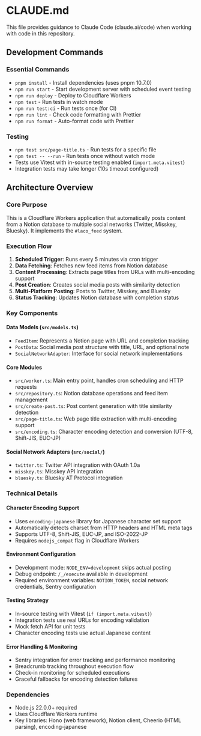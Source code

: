 # CLAUDE.md

This file provides guidance to Claude Code (claude.ai/code) when working with code in this repository.

## Development Commands

### Essential Commands

- `pnpm install` - Install dependencies (uses pnpm 10.7.0)
- `npm run start` - Start development server with scheduled event testing
- `npm run deploy` - Deploy to Cloudflare Workers
- `npm test` - Run tests in watch mode
- `npm run test:ci` - Run tests once (for CI)
- `npm run lint` - Check code formatting with Prettier
- `npm run format` - Auto-format code with Prettier

### Testing

- `npm test src/page-title.ts` - Run tests for a specific file
- `npm test -- --run` - Run tests once without watch mode
- Tests use Vitest with in-source testing enabled (`import.meta.vitest`)
- Integration tests may take longer (10s timeout configured)

## Architecture Overview

### Core Purpose

This is a Cloudflare Workers application that automatically posts content from a Notion database to multiple social networks (Twitter, Misskey, Bluesky). It implements the `#laco_feed` system.

### Execution Flow

1. **Scheduled Trigger**: Runs every 5 minutes via cron trigger
2. **Data Fetching**: Fetches new feed items from Notion database
3. **Content Processing**: Extracts page titles from URLs with multi-encoding support
4. **Post Creation**: Creates social media posts with similarity detection
5. **Multi-Platform Posting**: Posts to Twitter, Misskey, and Bluesky
6. **Status Tracking**: Updates Notion database with completion status

### Key Components

#### Data Models (`src/models.ts`)

- `FeedItem`: Represents a Notion page with URL and completion tracking
- `PostData`: Social media post structure with title, URL, and optional note
- `SocialNetworkAdapter`: Interface for social network implementations

#### Core Modules

- `src/worker.ts`: Main entry point, handles cron scheduling and HTTP requests
- `src/repository.ts`: Notion database operations and feed item management
- `src/create-post.ts`: Post content generation with title similarity detection
- `src/page-title.ts`: Web page title extraction with multi-encoding support
- `src/encoding.ts`: Character encoding detection and conversion (UTF-8, Shift-JIS, EUC-JP)

#### Social Network Adapters (`src/social/`)

- `twitter.ts`: Twitter API integration with OAuth 1.0a
- `misskey.ts`: Misskey API integration
- `bluesky.ts`: Bluesky AT Protocol integration

### Technical Details

#### Character Encoding Support

- Uses `encoding-japanese` library for Japanese character set support
- Automatically detects charset from HTTP headers and HTML meta tags
- Supports UTF-8, Shift-JIS, EUC-JP, and ISO-2022-JP
- Requires `nodejs_compat` flag in Cloudflare Workers

#### Environment Configuration

- Development mode: `NODE_ENV=development` skips actual posting
- Debug endpoint: `/_/execute` available in development
- Required environment variables: `NOTION_TOKEN`, social network credentials, Sentry configuration

#### Testing Strategy

- In-source testing with Vitest (`if (import.meta.vitest)`)
- Integration tests use real URLs for encoding validation
- Mock fetch API for unit tests
- Character encoding tests use actual Japanese content

#### Error Handling & Monitoring

- Sentry integration for error tracking and performance monitoring
- Breadcrumb tracking throughout execution flow
- Check-in monitoring for scheduled executions
- Graceful fallbacks for encoding detection failures

### Dependencies

- Node.js 22.0.0+ required
- Uses Cloudflare Workers runtime
- Key libraries: Hono (web framework), Notion client, Cheerio (HTML parsing), encoding-japanese

